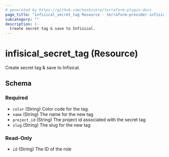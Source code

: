 ```yaml
---
# generated by https://github.com/hashicorp/terraform-plugin-docs
page_title: "infisical_secret_tag Resource - terraform-provider-infisical"
subcategory: ""
description: |-
  Create secret tag & save to Infisical.
---
```


# infisical_secret_tag (Resource)

Create secret tag & save to Infisical.



<!-- schema generated by tfplugindocs -->
## Schema

### Required

- `color` (String) Color code for the tag.
- `name` (String) The name for the new tag
- `project_id` (String) The project id associated with the secret tag
- `slug` (String) The slug for the new tag

### Read-Only

- `id` (String) The ID of the role

